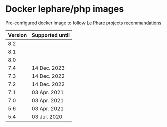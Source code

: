 # Docker lephare/php images

Pre-configured docker image to follow [Le Phare](https://www.lephare.com) projects
[recommandations](https://faros.lephare.com)

| Version | Supported until |
|---------|-----------------|
| 8.2     |                 |
| 8.1     |                 |
| 8.0     |                 |
| 7.4     | 14 Dec. 2023    |
| 7.3     | 14 Dec. 2022    |
| 7.2     | 14 Dec. 2022    |
| 7.1     | 03 Apr. 2021    |
| 7.0     | 03 Apr. 2021    |
| 5.6     | 03 Apr. 2021    |
| 5.4     | 03 Jul. 2020    |
